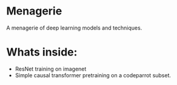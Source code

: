 # Menagerie

A menagerie of deep learning models and techniques.

# Whats inside:
- ResNet training on imagenet
- Simple causal transformer pretraining on a codeparrot subset.